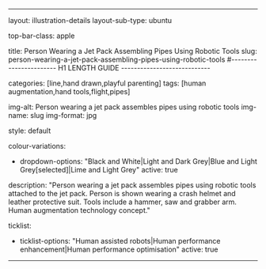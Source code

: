 ---

layout: illustration-details
layout-sub-type: ubuntu

top-bar-class: apple

title: Person Wearing a Jet Pack Assembling Pipes Using Robotic Tools
slug: person-wearing-a-jet-pack-assembling-pipes-using-robotic-tools
#----------------------- H1 LENGTH GUIDE ----------------------------

categories: [line,hand drawn,playful parenting]
tags: [human augmentation,hand tools,flight,pipes]

img-alt: Person wearing a jet pack assembles pipes using robotic tools
img-name: slug
img-format: jpg

style: default

colour-variations:
 - dropdown-options: "Black and White|Light and Dark Grey|Blue and Light Grey[selected]|Lime and Light Grey"
   active: true

description: "Person wearing a jet pack assembles pipes using robotic tools attached to the jet pack. Person is shown wearing a crash helmet and leather protective suit. Tools include a hammer, saw and grabber arm. Human augmentation technology concept."

ticklist:
 - ticklist-options: "Human assisted robots|Human performance enhancement|Human performance optimisation"
   active: true

---
